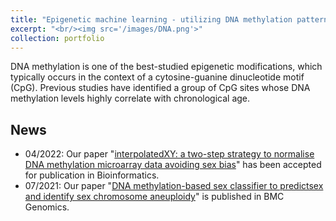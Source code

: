 ```yaml
---
title: "Epigenetic machine learning - utilizing DNA methylation patterns to predict age acceleration"
excerpt: "<br/><img src='/images/DNA.png'>"
collection: portfolio
---
```


DNA methylation is one of the best-studied epigenetic modifications, which typically occurs in the context of a cytosine-guanine dinucleotide motif (CpG).
Previous studies have identified a group of CpG sites whose DNA methylation levels highly correlate with chronological age.

## News
- 04/2022: Our paper "[interpolatedXY: a two-step strategy to normalise DNA methylation microarray data avoiding sex bias](https://www.biorxiv.org/content/10.1101/2021.09.30.462546v1)" has been accepted for publication in Bioinformatics.
- 07/2021: Our paper "[DNA methylation-based sex classifier to predictsex and identify sex chromosome aneuploidy](http://repository.essex.ac.uk/30400/)" is published in BMC Genomics.
